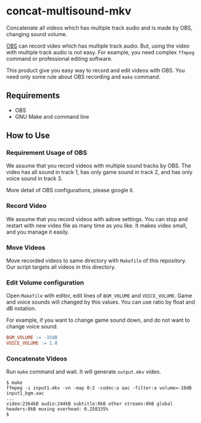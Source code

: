 # concat-multisound-mkv

Concatenate all videos which has multiple track audio and is made by OBS,
changing sound volume.

[OBS](https://obsproject.com/ja) can record video which has multiple track
audio.
But, using the video with multiple track audio is not easy.
For example, you need complex `ffmpeg` command or professional editing software.

This product give you easy way to record and edit videos with OBS.
You need only some rule about OBS recording and `make` command.

## Requirements

- OBS
- GNU Make and command line

## How to Use

### Requirement Usage of OBS

We assume that you record videos with multiple sound tracks by OBS.
The video has all sound in track 1, has only game sound in track 2,
and has only voice sound in track 3.

More detail of OBS configurations, please google it.

### Record Video

We assume that you record videos with adove settings.
You can stop and restart with new video file as many time as you like.
It makes video small, and you manage it easily.

### Move Videos

Move recorded videos to same directory with `Makefile` of this repository.
Our script targets all videos in this directory.

### Edit Volume configuration

Open `Makefile` with editor, edit lines of `BGM_VOLUME` and `VOICE_VOLUME`.
Game and voice sounds will changed by this values.
You can use ratio by float and dB notation.

For example, if you want to change game sound down, and do not want to change
voice sound.

``` makefile
BGM_VOLUME := -15dB
VOICE_VOLUME := 1.0
```

### Concatenate Videos

Run `make` command and wait.
It will generate `output.mkv` video.

``` console
$ make
ffmpeg -i input1.mkv -vn -map 0:2 -codec:a aac -filter:a volume=-10dB input1_bgm.aac
...
video:2364kB audio:244kB subtitle:0kB other streams:0kB global headers:0kB muxing overhead: 0.258335%
$
```
